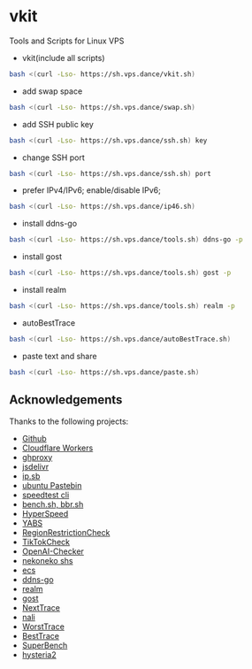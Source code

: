# vkit

Tools and Scripts for Linux VPS

<!--
# cdn: https://cdn.jsdelivr.net/gh/:user/:repo/, https://cdn.jsdelivr.net/gh/cloudend/scripts@main/tools.sh
# cdn: https://ghproxy.com/https://github.com/:user/:repo/, https://ghproxy.com/https://github.com/zhboner/realm/releases/download/v1.4/realm
-->

- vkit(include all scripts)

```sh
bash <(curl -Lso- https://sh.vps.dance/vkit.sh)
```

- add swap space

```sh
bash <(curl -Lso- https://sh.vps.dance/swap.sh)
```

- add SSH public key

```sh
bash <(curl -Lso- https://sh.vps.dance/ssh.sh) key
```

- change SSH port

```sh
bash <(curl -Lso- https://sh.vps.dance/ssh.sh) port
```

- prefer IPv4/IPv6; enable/disable IPv6;

```sh
bash <(curl -Lso- https://sh.vps.dance/ip46.sh)
```

- install ddns-go

```sh
bash <(curl -Lso- https://sh.vps.dance/tools.sh) ddns-go -p
```

- install gost

```sh
bash <(curl -Lso- https://sh.vps.dance/tools.sh) gost -p
```

- install realm

```sh
bash <(curl -Lso- https://sh.vps.dance/tools.sh) realm -p
```

- autoBestTrace

```sh
bash <(curl -Lso- https://sh.vps.dance/autoBestTrace.sh)
```

- paste text and share

```sh
bash <(curl -Lso- https://sh.vps.dance/paste.sh)
```

## Acknowledgements

Thanks to the following projects:

- [Github](https://github.com)
- [Cloudflare Workers](https://workers.cloudflare.com)
- [ghproxy](https://github.com/hunshcn/gh-proxy)
- [jsdelivr](https://github.com/jsdelivr)
- [ip.sb](https://ip.sb)
- [ubuntu Pastebin](https://pastebin.ubuntu.com)
- [speedtest cli](https://www.speedtest.net/apps/cli)
- [bench.sh, bbr.sh](https://github.com/teddysun/across)
- [HyperSpeed](https://github.com/veoco/bim-core)
- [YABS](https://github.com/masonr/yet-another-bench-script)
- [RegionRestrictionCheck](https://github.com/lmc999/RegionRestrictionCheck)
- [TikTokCheck](https://github.com/lmc999/TikTokCheck)
- [OpenAI-Checker](https://github.com/missuo/OpenAI-Checker)
- [nekoneko shs](https://github.com/nkeonkeo/shs)
- [ecs](https://github.com/spiritLHLS/ecs)
- [ddns-go](https://github.com/jeessy2/ddns-go)
- [realm](https://github.com/zhboner/realm)
- [gost](https://github.com/ginuerzh/gost)
- [NextTrace](https://github.com/nxtrace/Ntrace-core)
- [nali](https://github.com/zu1k/nali)
- [WorstTrace](https://wtrace.app)
- [BestTrace](https://www.ipip.net/product/client.html)
- [SuperBench](https://github.com/oooldking/script)
- [hysteria2](https://github.com/apernet/hysteria)
<!-- - [ss-rust](https://github.com/shadowsocks/shadowsocks-rust) -->
<!-- - [Project X](https://github.com/XTLS/Xray-core) -->
<!-- - snell -->

<!--
update cache:
- https://purge.jsdelivr.net/gh/VPSDance/scripts@main/vkit.sh
- https://purge.jsdelivr.net/gh/VPSDance/scripts@main/tools.sh
-->
